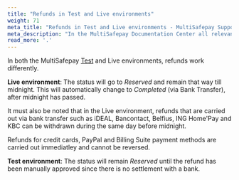 ```yaml
---
title: "Refunds in Test and Live environments"
weight: 71
meta_title: "Refunds in Test and Live environments - MultiSafepay Support"
meta_description: "In the MultiSafepay Documentation Center all relevant information regarding our Plugins and API. As well as Support pages for Payment Method, Tools and General Questions. You can also find the contact details of our Support Team and Integration Team."
read_more: '.'
---
```


In both the MultiSafepay [Test](https://testmerchant.multisafepay.com/signup?_ga=2.239314307.1689046699.1579505297-896219683.1574159857) and Live environments, refunds work differently.

__Live environment__: The status will go to _Reserved_ and remain that way till midnight. This will automatically change to _Completed_ (via Bank Transfer), after midnight has passed.

It must also be noted that in the Live environment, refunds that are carried out via bank transfer such as iDEAL, Bancontact, Belfius, ING Home'Pay and KBC can be withdrawn during the same day before midnight.

Refunds for credit cards, PayPal and Billing Suite payment methods are carried out immediatley and cannot be reversed.

__Test environment__: The status will remain _Reserved_ until the refund has been manually approved since there is no settlement with a bank.